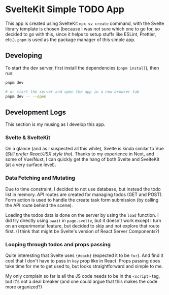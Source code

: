 # SvelteKit Simple TODO App

This app is created using SvelteKit `npx sv create` command, with the Svelte library template is chosen (because I was not sure which one to go for, so decided to go with this, since it helps to setup stuffs like ESLint, Prettier, etc.). `pnpm` is used as the package manager of this simple app.

## Developing

To start the dev server, first install the dependencies (`pnpm install`), then run:

```sh
pnpm dev

# or start the server and open the app in a new browser tab
pnpm dev -- --open
```

## Development Logs

This section is my musing as I develop this app.

### Svelte & SvelteKit

On a glance (and as I suspected all this while), Svelte is kinda similar to Vue (_Still prefer React/JSX style tho_). Thanks to my experience in Next, and some of Vue/Nuxt, I can quickly get the hang of both Svelte and SvelteKit (at a very surface level).

### Data Fetching and Mutating

Due to time constraint, I decided to not use database, but instead the todo list in memory. API routes are created for managing todos (GET and POST). Form action is used to handle the create task form submission (by calling the API route behind the scene).

Loading the todos data is done on the server by using the `load` function. I did try directly using `await` in `page.svelte`, but it doesn't work except I turn on an experimental feature, but decided to skip and not explore that route first. (I think that might be Svelte's version of React Server Components?)

### Looping through todos and props passing

Quite interesting that Svelte uses `{#each}` (expected it to be `for`). And find it cool that I don't have to pass in `key` prop like in React. Props passing does take time for me to get used to, but looks straightforward and simple to me.

My only complain so far is all the JS code needs to be in the `<script>` tag, but it's not a deal breaker (and one could argue that this makes the code more organized?)
